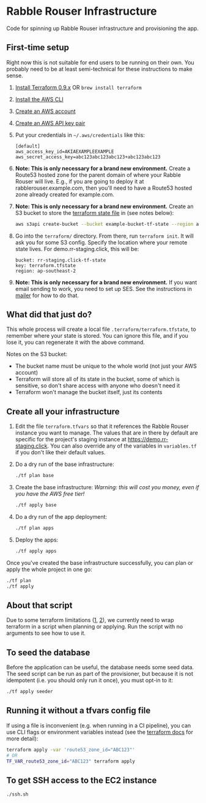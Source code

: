 # Rabble Rouser Infrastructure

Code for spinning up Rabble Rouser infrastructure and provisioning the app.

## First-time setup

Right now this is not suitable for end users to be running on their own. You probably need to be at least semi-technical
for these instructions to make sense.

1. [Install Terraform 0.9.x](https://www.terraform.io/intro/getting-started/install.html)
OR
`brew install terraform`
2. [Install the AWS CLI](https://docs.aws.amazon.com/cli/latest/userguide/installing.html)
3. [Create an AWS account](https://aws.amazon.com/)
4. [Create an AWS API key pair](https://docs.aws.amazon.com/IAM/latest/UserGuide/id_credentials_access-keys.html)
5. Put your credentials in `~/.aws/credentials` like this:

    ```
    [default]
    aws_access_key_id=AKIAEXAMPLEEXAMPLE
    aws_secret_access_key=abc123abc123abc123+abc123abc123
    ```

6. **Note: This is only necessary for a brand new environment.** Create a Route53 hosted zone for the parent domain of where your Rabble Rouser will live. E.g., if you are going to
 deploy it at rabblerouser.example.com, then you'll need to have a Route53 hosted zone already created for example.com.
7. **Note: This is only necessary for a brand new environment.** Create an S3 bucket to store the [terraform state file](https://www.terraform.io/docs/state/) in (see notes below):

    ```sh
    aws s3api create-bucket --bucket example-bucket-tf-state --region ap-southeast-2 --create-bucket-configuration LocationConstraint=ap-southeast-2 --acl private
    ```

8. Go into the `terraform/` directory. From there, run `terraform init`. It will ask you for some S3 config. Specify the
location where your remote state lives. For demo.rr-staging.click, this will be:

    ```
    bucket: rr-staging.click-tf-state
    key: terraform.tfstate
    region: ap-southeast-2
    ```

9. **Note: This is only necessary for a brand new environment.** If you want email sending to work, you need to set up SES. See the instructions in [mailer](https://github.com/rabblerouser/mailer) for how to do that.

## What did that just do?

This whole process will create a local file `.terraform/terraform.tfstate`, to remember where your state is stored. You can ignore
this file, and if you lose it, you can regenerate it with the above command.

Notes on the S3 bucket:
 - The bucket name must be unique to the whole world (not just your AWS account)
 - Terraform will store all of its state in the bucket, some of which is sensitive, so don't share access with anyone who doesn't need it
 - Terraform won't manage the bucket itself, just its contents

## Create all your infrastructure

1. Edit the file `terraform.tfvars` so that it references the Rabble Rouser instance you want to manage. The values that
are in there by default are specific for the project's staging instance at https://demo.rr-staging.click. You can also
override any of the variables in `variables.tf` if you don't like their default values.

2. Do a dry run of the base infrastructure:

    ```sh
    ./tf plan base
    ```

3. Create the base infrastructure: *Warning: this will cost you money, even if you have the AWS free tier!*

    ```sh
    ./tf apply base
    ```

4. Do a dry run of the app deployment:

    ```sh
    ./tf plan apps
    ```

5. Deploy the apps:

    ```sh
    ./tf apply apps
    ```

Once you've created the base infrastructure successfully, you can plan or apply the whole project in one go:

```sh
./tf plan
./tf apply
```

## About that script
Due to some terraform limitations ([1](https://github.com/hashicorp/terraform/issues/10462), [2](https://github.com/hashicorp/terraform/issues/5190)),
we currently need to wrap terraform in a script when planning or applying. Run the script with no arguments to see how
to use it.

## To seed the database

Before the application can be useful, the database needs some seed data. The seed script can be run as part of the
provisioner, but because it is not idempotent (i.e. you should only run it once), you must opt-in to it:

```sh
./tf apply seeder
```

## Running it without a tfvars config file

If using a file is inconvenient (e.g. when running in a CI pipeline), you can use CLI flags or environment variables
instead (see the [terraform docs](https://www.terraform.io/intro/getting-started/variables.html) for more detail):

```sh
terraform apply -var 'route53_zone_id="ABC123"'
# OR
TF_VAR_route53_zone_id="ABC123" terraform apply
```

## To get SSH access to the EC2 instance

```sh
./ssh.sh
```
